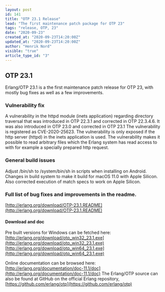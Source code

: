 ```yaml
---
layout: post
id: 141
title: "OTP 23.1 Release"
lead: "The first maintenance patch package for OTP 23"
tags: "release, OTP, 23"
date: "2020-09-23"
created_at: "2020-09-23T14:20:00Z"
updated_at: "2020-09-23T14:20:00Z"
author: "Henrik Nord"
visible: "true"
article_type_id: "3"
---
```


## OTP 23.1

Erlang/OTP 23.1 is a the first maintenance patch release for OTP 23, with mostly bug fixes as well as a few improvements.

### Vulnerability fix

A vulnerability in the httpd module (inets application) regarding directory traversal that was introduced in OTP 22.3.1 and corrected in OTP 22.3.4.6. It was also introduced in OTP 23.0 and corrected in OTP 23.1 The vulnerability is registered as CVE-2020-25623.
 The vulnerability is only exposed if the http server (httpd) in the inets application is used. The vulnerability makes it possible to read arbitrary files which the Erlang system has read access to with for example a specially prepared http request.

### General build issues

Adjust /bin/sh to /system/bin/sh in scripts when installing on Android.
 Changes in build system to make it build for macOS 11.0 with Apple Silicon. Also corrected execution of match specs to work on Apple Silicon.

### Full list of bug fixes and improvements in the readme.

[http://erlang.org/download/OTP-23.1.README](http://erlang.org/download/OTP-23.1.README)

#### Download and doc

Pre built versions for Windows can be fetched here:
[http://erlang.org/download/otp_win32_23.1.exe](http://erlang.org/download/otp_win32_23.1.exe)
[http://erlang.org/download/otp_win64_23.1.exe](http://erlang.org/download/otp_win64_23.1.exe)

Online documentation can be browsed here:
[http://erlang.org/documentation/doc-11.1/doc](http://erlang.org/documentation/doc-11.1/doc)
 The Erlang/OTP source can also be found at GitHub on the official Erlang repository,
[https://github.com/erlang/otp](https://github.com/erlang/otp)
